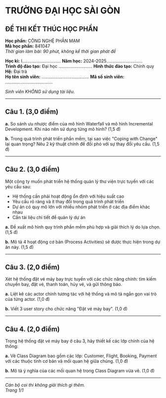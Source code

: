 # TRƯỜNG ĐẠI HỌC SÀI GÒN
## ĐỀ THI KẾT THÚC HỌC PHẦN
**Học phần:** CÔNG NGHỆ PHẦN MẠM  
**Mã học phần:** 841047  
*Thời gian làm bài: 90 phút, không kể thời gian phát đề*

**Học kì:** I............................... **Năm học:** 2024-2025.............................  
**Trình độ đào tạo:** Đại học ........................... **Hình thức đào tạo:** Chính quy **Hệ:** Đại trà  
**Họ tên sinh viên:** ...................................... **Mã số sinh viên:** ......................................

*Sinh viên KHÔNG sử dụng tài liệu.*

---

## Câu 1. (3,0 điểm)
**a.** So sánh ưu nhược điểm của mô hình Waterfall và mô hình Incremental Development. Khi nào nên sử dụng từng mô hình? (1,5 đ)

**b.** Trong quá trình phát triển phần mềm, tại sao việc "Coping with Change" lại quan trọng? Nêu 2 kỹ thuật chính để đối phó với sự thay đổi yêu cầu. (1,5 đ)

---

## Câu 2. (3,0 điểm)
Một công ty muốn phát triển hệ thống quản lý thư viện trực tuyến với các yêu cầu sau:
- Hệ thống cần phải hoạt động ổn định với hiệu suất cao
- Yêu cầu rõ ràng và ít thay đổi trong quá trình phát triển  
- Dự án có quy mô lớn với nhiều nhóm phát triển ở các địa điểm khác nhau
- Cần tài liệu chi tiết để quản lý dự án

**a.** Đề xuất mô hình quy trình phần mềm phù hợp và giải thích lý do lựa chọn. (1,5 đ)

**b.** Mô tả 4 hoạt động cơ bản (Process Activities) sẽ được thực hiện trong dự án này. (1,5 đ)

---

## Câu 3. (2,0 điểm)
Xét hệ thống đặt vé máy bay trực tuyến với các chức năng chính: tìm kiếm chuyến bay, đặt vé, thanh toán, hủy vé, và gửi thông báo.

**a.** Liệt kê các actor chính tương tác với hệ thống và mô tả ngắn gọn vai trò của từng actor. (1,0 đ)

**b.** Viết 3 user story cho chức năng "Đặt vé máy bay". (1,0 đ)

---

## Câu 4. (2,0 điểm)
Trong hệ thống đặt vé máy bay ở câu 3, hãy thiết kế các lớp chính của hệ thống:

**a.** Vẽ Class Diagram bao gồm các lớp: Customer, Flight, Booking, Payment với các thuộc tính cơ bản và mối quan hệ giữa chúng. (1,0 đ)

**b.** Mô tả ý nghĩa của các mối quan hệ trong Class Diagram vừa vẽ. (1,0 đ)

---

*Cán bộ coi thi không giải thích gì thêm.*  
*Trang 1/1*